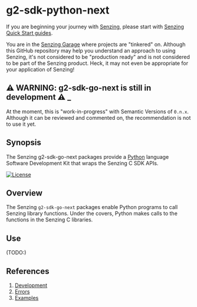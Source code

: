 # g2-sdk-python-next

If you are beginning your journey with
[Senzing](https://senzing.com/),
please start with
[Senzing Quick Start guides](https://docs.senzing.com/quickstart/).

You are in the
[Senzing Garage](https://github.com/senzing-garage)
where projects are "tinkered" on.
Although this GitHub repository may help you understand an approach to using Senzing,
it's not considered to be "production ready" and is not considered to be part of the Senzing product.
Heck, it may not even be appropriate for your application of Senzing!

## :warning: WARNING: g2-sdk-go-next is still in development :warning: _

At the moment, this is "work-in-progress" with Semantic Versions of `0.n.x`.
Although it can be reviewed and commented on,
the recommendation is not to use it yet.

## Synopsis

The Senzing g2-sdk-go-next packages provide a
[Python](https://www.python.org/)
language Software Development Kit that wraps the
Senzing C SDK APIs.

[![License](https://img.shields.io/badge/License-Apache2-brightgreen.svg)](https://github.com/senzing-garage/g2-sdk-python-next/blob/main/LICENSE)

## Overview

The Senzing `g2-sdk-go-next` packages enable Python programs to call Senzing library functions.
Under the covers, Python makes calls to the functions in the Senzing C libraries.

## Use

(TODO:)

## References

1. [Development](docs/development.md)
1. [Errors](docs/errors.md)
1. [Examples](docs/examples.md)
